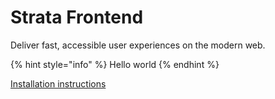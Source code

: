 # Strata Frontend

Deliver fast, accessible user experiences on the modern web.

{% hint style="info" %}
Hello world
{% endhint %}

[Installation instructions](installation.md)

